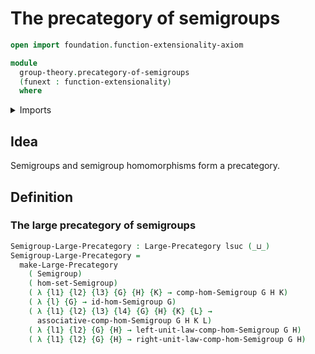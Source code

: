 # The precategory of semigroups

```agda
open import foundation.function-extensionality-axiom

module
  group-theory.precategory-of-semigroups
  (funext : function-extensionality)
  where
```

<details><summary>Imports</summary>

```agda
open import category-theory.large-precategories funext

open import foundation.universe-levels

open import group-theory.homomorphisms-semigroups funext
open import group-theory.semigroups funext
```

</details>

## Idea

Semigroups and semigroup homomorphisms form a precategory.

## Definition

### The large precategory of semigroups

```agda
Semigroup-Large-Precategory : Large-Precategory lsuc (_⊔_)
Semigroup-Large-Precategory =
  make-Large-Precategory
    ( Semigroup)
    ( hom-set-Semigroup)
    ( λ {l1} {l2} {l3} {G} {H} {K} → comp-hom-Semigroup G H K)
    ( λ {l} {G} → id-hom-Semigroup G)
    ( λ {l1} {l2} {l3} {l4} {G} {H} {K} {L} →
      associative-comp-hom-Semigroup G H K L)
    ( λ {l1} {l2} {G} {H} → left-unit-law-comp-hom-Semigroup G H)
    ( λ {l1} {l2} {G} {H} → right-unit-law-comp-hom-Semigroup G H)
```
